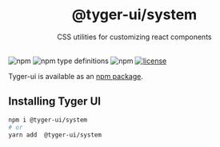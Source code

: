 <h1 align="center">
  @tyger-ui/system
</h1>

<div align="center">
CSS utilities for customizing react components
<br /> 
<br />
</div>

![npm](https://img.shields.io/npm/v/@tyger-ui/system)
![npm type definitions](https://img.shields.io/npm/types/@tyger-ui/react)
![npm](https://img.shields.io/npm/dm/@tyger-ui/react)
[![license](https://img.shields.io/badge/license-MIT-blue.svg)](https://github.com/mui/material-ui/blob/HEAD/LICENSE)

Tyger-ui is available as an [npm package](https://www.npmjs.com/package/@tyger-ui/system).

## Installing Tyger UI

```sh
npm i @tyger-ui/system
# or
yarn add  @tyger-ui/system
```

